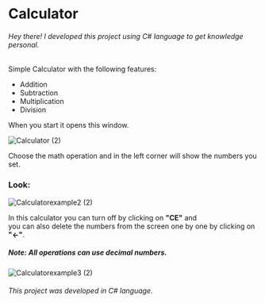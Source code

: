 # Calculator 

###### Hey there! I developed this project using C# language to get knowledge personal.

Simple Calculator with the following features: 

-	Addition
- Subtraction
- Multiplication
- Division


When you start it opens this window.

![Calculator (2)](https://user-images.githubusercontent.com/47563193/65081338-cd4a9c80-d979-11e9-8b84-eb6ae8f84b22.jpg)


Choose the math operation and in the left corner will show the numbers you set.


  ### Look: 

![Calculatorexample2 (2)](https://user-images.githubusercontent.com/47563193/65081609-5e217800-d97a-11e9-83b8-7a321ed9b198.jpg)


In this calculator you can turn off by clicking on **"CE"** and  
you can also delete the numbers from the screen one by one by clicking on **"←"**.

##### Note: All operations can use decimal numbers.




![Calculatorexample3 (2)](https://user-images.githubusercontent.com/47563193/65082553-9fb32280-d97c-11e9-820c-d684d77d924f.jpg)


###### This project was developed in C# language.
